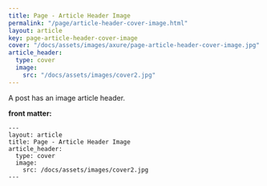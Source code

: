 ```yaml
---
title: Page - Article Header Image
permalink: "/page/article-header-cover-image.html"
layout: article
key: page-article-header-cover-image
cover: "/docs/assets/images/axure/page-article-header-cover-image.jpg"
article_header:
  type: cover
  image:
    src: "/docs/assets/images/cover2.jpg"
---
```


A post has an image article header.

<!--more-->

**front matter:**

    ---
    layout: article
    title: Page - Article Header Image
    article_header:
      type: cover
      image:
        src: /docs/assets/images/cover2.jpg
    ---
